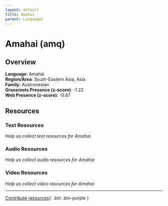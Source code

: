```yaml
---
layout: default
title: Amahai
parent: Languages
---
```


# Amahai (amq)

## Overview

**Language**: Amahai  
**Region/Area**: South-Eastern Asia, Asia  
**Family**: Austronesian  
**Grassroots Presence (z-score)**: -1.22  
**Web Presence (z-score)**: -0.87  

## Resources

### Text Resources
*Help us collect text resources for Amahai*

### Audio Resources
*Help us collect audio resources for Amahai*

### Video Resources
*Help us collect video resources for Amahai*

---

[Contribute resources](https://forms.office.com/e/1SfLJx3u1r){: .btn .btn-purple }
